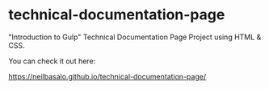 # technical-documentation-page

"Introduction to Gulp" Technical Documentation Page Project using HTML & CSS.

You can check it out here:

https://neilbasalo.github.io/technical-documentation-page/
